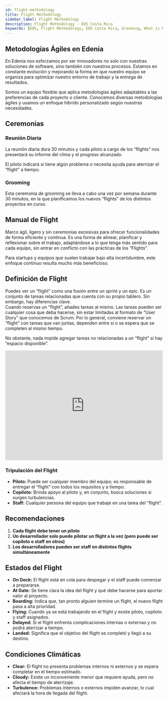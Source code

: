 ```yaml
---
id: flight-methodology
title: Flight Methodology
sidebar_label: Flight Methodology
description: Flight Methodology - EOS Costa Rica
keywords: [EOS, Flight Methodology, EOS Costa Rica, Grooming, What is Flight Methodology, What is Flight Methodology For]
---
```


## Metodologías Ágiles en Edenia

En Edenia nos esforzamos por ser innovadores no solo con nuestras soluciones de software, sino también con nuestros procesos. Estamos en constante evolución y mejorando la forma en que nuestro equipo se organiza para optimizar nuestro entorno de trabajo y la entrega de resultados.

Somos un equipo flexible que aplica metodologías ágiles adaptables a las preferencias de cada proyecto o cliente. Conocemos diversas metodologías ágiles y usamos un enfoque híbrido personalizado según nuestras necesidades.

## Ceremonias

### Reunión Diaria

La reunión diaria dura 30 minutos y cada piloto a cargo de los “flights” nos presentará su informe del clima y el progreso alcanzado.

El piloto indicará si tiene algún problema o necesita ayuda para aterrizar el “flight” a tiempo.

### Grooming

Esta ceremonia de grooming se lleva a cabo una vez por semana durante 30 minutos, en la que planificamos los nuevos “flights” de los distintos proyectos en curso.

## Manual de Flight

Marco ágil, ligero y sin ceremonias excesivas para ofrecer funcionalidades de forma eficiente y continua. Es una forma de alinear, planificar y reflexionar sobre el trabajo, adaptándose a lo que tenga más sentido para cada equipo, sin entrar en conflicto con las prácticas de los “Flights”.

Para startups y equipos que suelen trabajar bajo alta incertidumbre, este enfoque continuo resulta mucho más beneficioso.

## Definición de Flight

Puedes ver un “flight” como una fusión entre un sprint y un epic. Es un conjunto de tareas relacionadas que cuenta con su propio tablero. Sin embargo, hay diferencias clave.  
Cuando reservas un “flight”, añades tareas al mismo. Las tareas pueden ser cualquier cosa que deba hacerse, sin estar limitadas al formato de “User Story” que conocemos de Scrum. Por lo general, conviene reservar un “flight” con tareas que van juntas, dependen entre sí o se espera que se completen al mismo tiempo.

No obstante, nada impide agregar tareas no relacionadas a un “flight” si hay “espacio disponible”.

<iframe width="100%" height="350" src="https://www.youtube.com/embed/pCShsesxRZA" title="YouTube video player" frameBorder="0" allow="accelerometer; autoplay; clipboard-write; encrypted-media; gyroscope; picture-in-picture" allowFullScreen></iframe>

### Tripulación del Flight

- **Piloto:** Puede ser cualquier miembro del equipo; es responsable de entregar el “flight” con todos los requisitos y a tiempo.  
- **Copiloto:** Brinda apoyo al piloto y, en conjunto, busca soluciones si surgen turbulencias.  
- **Staff:** Cualquier persona del equipo que trabaje en una tarea del “flight”.

## Recomendaciones

1. **Cada flight debe tener un piloto**  
2. **Un desarrollador solo puede pilotar un flight a la vez (pero puede ser copiloto o staff en otros)**  
3. **Los desarrolladores pueden ser staff en distintos flights simultáneamente**

## Estados del Flight

- **On Deck:** El flight está en cola para despegar y el staff puede comenzar a prepararse.  
- **At Gate:** Se tiene clara la idea del flight y qué debe hacerse para aportar valor al proyecto.  
- **Boarding:** Indica que, tan pronto alguien termine un flight, el nuevo flight pasa a alta prioridad.  
- **Flying:** Cuando ya se está trabajando en el flight y existe piloto, copiloto y staff asignados.  
- **Delayed:** Si el flight enfrenta complicaciones internas o externas y no podrá aterrizar a tiempo.  
- **Landed:** Significa que el objetivo del flight se completó y llegó a su destino.

## Condiciones Climáticas

- **Clear:** El flight no presenta problemas internos ni externos y se espera completar en el tiempo estimado.  
- **Cloudy:** Existe un inconveniente menor que requiere ayuda, pero no afecta el tiempo de aterrizaje.  
- **Turbulence:** Problemas internos o externos impiden avanzar, lo cual afectará la hora de llegada del flight.  
